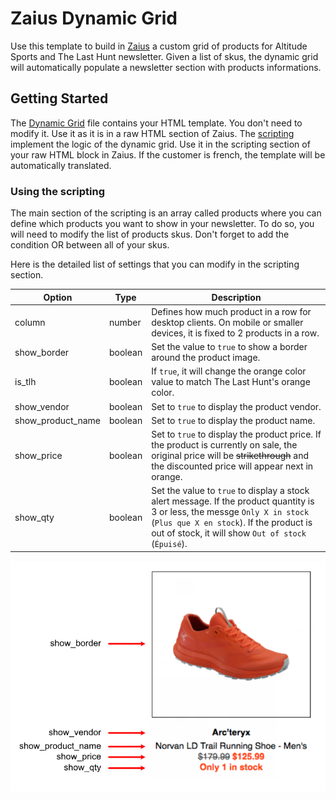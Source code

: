 # Zaius Dynamic Grid

Use this template to build in [Zaius](https://app.zaius.com/) a custom grid of products for Altitude Sports and The Last Hunt newsletter. Given a list of skus, the dynamic grid will automatically populate a newsletter section with products informations. 

## Getting Started

The [Dynamic Grid](dynamic-grid.liquid) file contains your HTML template. You don't need to modify it. Use it as it is in a raw HTML section of Zaius. The [scripting](dynamic-grid-scripting.liquid) implement the logic of the dynamic grid. Use it in the scripting section of your raw HTML block in Zaius. If the customer is french, the template will be automatically translated.

### Using the scripting

The main section of the scripting is an array called products where you can define which products you want to show in your newsletter. To do so, you will need to modify the list of products skus. Don't forget to add the condition OR between all of your skus. 

Here is the detailed list of settings that you can modify in the scripting section.
 
Option | Type | Description
------ | ---- | -----------
column | number | Defines how much product in a row for desktop clients. On mobile or smaller devices, it is fixed to 2 products in a row.
show_border | boolean | Set the value to `true` to show a border around the product image.
is_tlh | boolean | If `true`, it will change the orange color value to match The Last Hunt's orange color.
show_vendor | boolean | Set to `true` to display the product vendor.
show_product_name | boolean | Set to `true` to display the product name.
show_price | boolean | Set to `true` to display the product price. If the product is currently on sale, the original price will be ~~strikethrough~~  and the discounted price will appear next in orange.
show_qty | boolean | Set the value to `true` to display a stock alert message. If the product quantity is 3 or less, the messge `Only X in stock` (`Plus que X en stock`). If the product is out of stock, it will show `Out of stock` (`Épuisé`).   

![Dynamic grid example](dynamic-grid-example.png)
